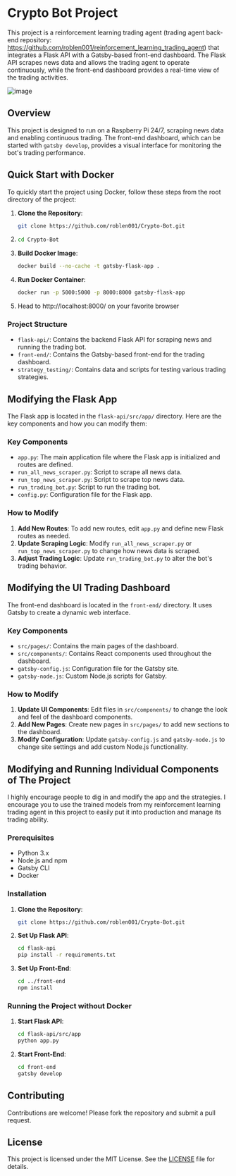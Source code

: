 # Crypto Bot Project

This project is a reinforcement learning trading agent (trading agent back-end repository: https://github.com/roblen001/reinforcement_learning_trading_agent) that integrates a Flask API with a Gatsby-based front-end dashboard. The Flask API scrapes news data and allows the trading agent to operate continuously, while the front-end dashboard provides a real-time view of the trading activities.

![image](https://github.com/user-attachments/assets/1a783ba0-6352-4573-9602-76e089a6c9c9)

## Overview

This project is designed to run on a Raspberry Pi 24/7, scraping news data and enabling continuous trading. The front-end dashboard, which can be started with `gatsby develop`, provides a visual interface for monitoring the bot's trading performance.

## Quick Start with Docker

To quickly start the project using Docker, follow these steps from the root directory of the project:

1. **Clone the Repository**:

   ```bash
   git clone https://github.com/roblen001/Crypto-Bot.git
   ```
2. ```bash
   cd Crypto-Bot
   ```
3. **Build Docker Image**:

   ```bash
   docker build --no-cache -t gatsby-flask-app .
   ```

4. **Run Docker Container**:

   ```bash
   docker run -p 5000:5000 -p 8000:8000 gatsby-flask-app
   ```
5. Head to http://localhost:8000/ on your favorite browser

### Project Structure

- `flask-api/`: Contains the backend Flask API for scraping news and running the trading bot.
- `front-end/`: Contains the Gatsby-based front-end for the trading dashboard.
- `strategy_testing/`: Contains data and scripts for testing various trading strategies.

## Modifying the Flask App

The Flask app is located in the `flask-api/src/app/` directory. Here are the key components and how you can modify them:

### Key Components

- `app.py`: The main application file where the Flask app is initialized and routes are defined.
- `run_all_news_scraper.py`: Script to scrape all news data.
- `run_top_news_scraper.py`: Script to scrape top news data.
- `run_trading_bot.py`: Script to run the trading bot.
- `config.py`: Configuration file for the Flask app.

### How to Modify

1. **Add New Routes**: To add new routes, edit `app.py` and define new Flask routes as needed.
2. **Update Scraping Logic**: Modify `run_all_news_scraper.py` or `run_top_news_scraper.py` to change how news data is scraped.
3. **Adjust Trading Logic**: Update `run_trading_bot.py` to alter the bot's trading behavior.

## Modifying the UI Trading Dashboard

The front-end dashboard is located in the `front-end/` directory. It uses Gatsby to create a dynamic web interface.

### Key Components

- `src/pages/`: Contains the main pages of the dashboard.
- `src/components/`: Contains React components used throughout the dashboard.
- `gatsby-config.js`: Configuration file for the Gatsby site.
- `gatsby-node.js`: Custom Node.js scripts for Gatsby.

### How to Modify

1. **Update UI Components**: Edit files in `src/components/` to change the look and feel of the dashboard components.
2. **Add New Pages**: Create new pages in `src/pages/` to add new sections to the dashboard.
3. **Modify Configuration**: Update `gatsby-config.js` and `gatsby-node.js` to change site settings and add custom Node.js functionality.

## Modifying and Running Individual Components of The Project

I highly encourage people to dig in and modify the app and the strategies. I encourage you to use the trained models from my reinforcement learning trading agent in this project to easily put it into production and manage its trading ability.

### Prerequisites

- Python 3.x
- Node.js and npm
- Gatsby CLI
- Docker

### Installation

1. **Clone the Repository**:

   ```bash
   git clone https://github.com/roblen001/Crypto-Bot.git
   ```

2. **Set Up Flask API**:

   ```bash
   cd flask-api
   pip install -r requirements.txt
   ```

3. **Set Up Front-End**:
   ```bash
   cd ../front-end
   npm install
   ```

### Running the Project without Docker

1. **Start Flask API**:

   ```bash
   cd flask-api/src/app
   python app.py
   ```

2. **Start Front-End**:
   ```bash
   cd front-end
   gatsby develop
   ```

## Contributing

Contributions are welcome! Please fork the repository and submit a pull request.

## License

This project is licensed under the MIT License. See the [LICENSE](LICENSE) file for details.

